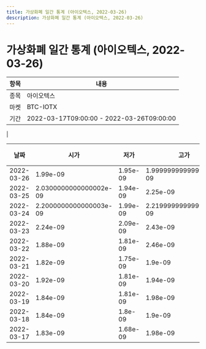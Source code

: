 ```yaml
---
title: 가상화폐 일간 통계 (아이오텍스, 2022-03-26)
description: 가상화폐 일간 통계 (아이오텍스, 2022-03-26)
---
```


가상화폐 일간 통계 (아이오텍스, 2022-03-26)
===

|항목|내용|
|--|--|
|종목|아이오텍스|
|마켓|BTC-IOTX|\i|종류|일 단위 캔들|
|기간|2022-03-17T09:00:00 - 2022-03-26T09:00:00
|

|날짜|시가|저가|고가|종가|비고|
|--|--|--|--|--|--|
|2022-03-26|1.99e-09|1.95e-09|1.9999999999999997e-09|1.96e-09|    |
|2022-03-25|2.0300000000000002e-09|1.94e-09|2.25e-09|1.99e-09|    |
|2022-03-24|2.2000000000000003e-09|1.99e-09|2.2199999999999998e-09|2.01e-09|    |
|2022-03-23|2.24e-09|2.09e-09|2.43e-09|2.2000000000000003e-09|    |
|2022-03-22|1.88e-09|1.81e-09|2.46e-09|2.24e-09|    |
|2022-03-21|1.82e-09|1.75e-09|1.9e-09|1.9e-09|    |
|2022-03-20|1.92e-09|1.81e-09|1.94e-09|1.82e-09|    |
|2022-03-19|1.84e-09|1.81e-09|1.98e-09|1.94e-09|    |
|2022-03-18|1.84e-09|1.8e-09|1.9e-09|1.83e-09|    |
|2022-03-17|1.83e-09|1.68e-09|1.98e-09|1.84e-09|    |
